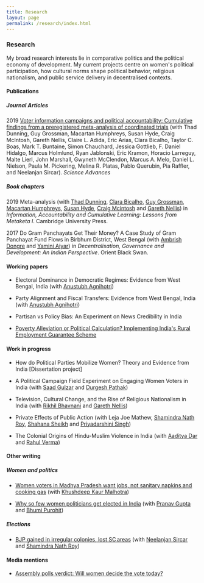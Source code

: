 ```yaml
---
title: Research
layout: page
permalink: /research/index.html
---
```


### Research
My broad research interests lie in comparative politics and the political economy of development. My current projects centre on women's political participation, how cultural norms shape political behavior, religious nationalism, and public service delivery in decentralised contexts.

#### Publications

##### Journal Articles
2019 [Voter information campaigns and political accountability: Cumulative findings from a preregistered meta-analysis of coordinated trials](https://advances.sciencemag.org/content/5/7/eaaw2612.full) (with Thad Dunning, Guy Grossman, Macartan Humphreys, Susan Hyde, Craig McIntosh, Gareth Nellis, Claire L. Adida, Eric Arias, Clara Bicalho, Taylor C. Boas, Mark T. Buntaine, Simon Chauchard, Jessica Gottlieb, F. Daniel Hidalgo, Marcus Holmlund, Ryan Jablonski, Eric Kramon, Horacio Larreguy, Malte Lierl, John Marshall, Gwyneth McClendon, Marcus A. Melo, Daniel L. Nielson, Paula M. Pickering, Melina R. Platas, Pablo Querubin, Pia Raffler, and Neelanjan Sircar). _Science Advances_

##### Book chapters
2019 Meta-analysis (with [Thad Dunning](http://www.thaddunning.com/), [Clara Bicalho](https://wzb.eu/en/persons/clara-bicalho-maia-correia), [Guy Grossman](https://web.sas.upenn.edu/ggros/), [Macartan Humphreys](http://www.macartan.nyc/), [Susan Hyde](http://susan.hyde.co/), [Craig Mcintosh](http://gps.ucsd.edu/faculty-directory/craig-mcintosh.html) and [Gareth Nellis](http://www.garethnellis.com/)) in _Information, Accountability and Cumulative Learning: Lessons from Metaketa I_. Cambridge University Press.

2017 Do Gram Panchayats Get Their Money? A Case Study of Gram Panchayat Fund Flows in Birbhum District, West Bengal (with [Ambrish Dongre](https://www.iima.ac.in/web/faculty/faculty-profiles/ambrish-dongre) and [Yamini Aiyar](http://www.cprindia.org/people/yamini-aiyar)) in _Decentralisation, Governance and Development: An Indian Perspective_. Orient Black Swan.

#### Working papers
* Electoral Dominance in Democratic Regimes: Evidence from West Bengal, India (with [Anustubh Agnihotri](http://polisci.berkeley.edu/people/person/anustubh-agnihotri))

* Party Alignment and Fiscal Transfers: Evidence from West Bengal, India (with [Anustubh Agnihotri](http://polisci.berkeley.edu/people/person/anustubh-agnihotri))

* Partisan vs Policy Bias: An Experiment on News Credibility in India 

* [Poverty Alleviation or Political Calculation? Implementing India's Rural Employment Guarantee Scheme](https://papers.ssrn.com/sol3/papers.cfm?abstract_id=2555738)

#### Work in progress
* How do Political Parties Mobilize Women? Theory and Evidence from India [Dissertation project]

* A Political Campaign Field Experiment on Engaging Women Voters in India (with [Saad Gulzar](http://saadgulzar.com/) and [Durgesh Pathak](http://aamaadmiparty.org/teams/durgesh-pathak/)) 

* Television, Cultural Change, and the Rise of Religious Nationalism in India (with [Rikhil Bhavnani](https://faculty.polisci.wisc.edu/bhavnani/) and [Gareth Nellis](http://www.garethnellis.com/))

* Private Effects of Public Action (with Leja Joe Mathew, [Shamindra Nath Roy](https://www.cprindia.org/people/shamindra-nath-roy), [Shahana Sheikh](https://politicalscience.yale.edu/people/shahana-sheikh) and [Priyadarshini Singh](https://www.cprindia.org/people/priyadarshini-singh))

* The Colonial Origins of Hindu-Muslim Violence in India (with [Aaditya Dar](https://aadityadar.com/) and [Rahul Verma](http://polisci.berkeley.edu/people/person/rahul-verma))

#### Other writing
##### Women and politics 
* [Women voters in Madhya Pradesh want jobs, not sanitary napkins and cooking gas](https://theprint.in/opinion/women-voters-in-madhya-pradesh-want-jobs-not-sanitary-napkins-and-cooking-gas/155742/) (with [Khushdeep Kaur Malhotra](https://www.ideasforindia.in/profile/khusdeep.html)) 

* [Why so few women politicians get elected in India](https://www.livemint.com/elections/lok-sabha-elections/why-so-few-women-politicians-get-elected-in-india-1557134520487.html) (with [Pranav Gupta](https://polisci.berkeley.edu/people/person/pranav-gupta) and [Bhumi Purohit](https://polisci.berkeley.edu/people/person/bhumi-purohit))

##### Elections
* [BJP gained in irregular colonies, lost SC areas](https://www.hindustantimes.com/assembly-elections/bjp-gained-in-irregular-colonies-lost-sc-areas/story-sDxORRAPLDcQcXjhZs4IAL.html) (with [Neelanjan Sircar](https://www.cprindia.org/people/neelanjan-sircar) and [Shamindra Nath Roy](https://www.cprindia.org/people/shamindra-nath-roy)) 


#### Media mentions
* [Assembly polls verdict: Will women decide the vote today?](https://mumbaimirror.indiatimes.com/news/india/assembly-polls-verdict-will-women-decide-the-vote-today/articleshow/67032480.cms?utm_source=contentofinterest&utm_medium=text&utm_campaign=cppst)